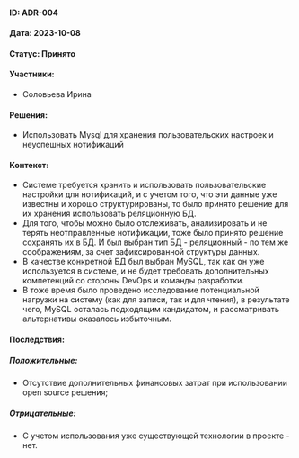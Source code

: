 #### ID: ADR-004

#### Дата: 2023-10-08

#### Статус: Принято

#### Участники:
- Соловьева Ирина

#### Решения:
- Использовать Mysql для хранения пользовательских настроек и неуспешных нотификаций

#### Контекст:
- Системе требуется хранить и использовать пользовательские настройки для нотификаций, и с учетом того, что эти данные уже известны и хорошо структурированы, то было принято решение для их хранения использовать реляционную БД.
- Для того, чтобы можно было отслеживать, анализировать и не терять неотправленные нотификации, тоже было принято решение сохранять их в БД. И был выбран тип БД - реляционный - по тем же соображениям, за счет зафиксированной структуры данных.
- В качестве конкретной БД был выбран MySQL, так как он уже используется в системе, и не будет требовать дополнительных компетенций со стороны DevOps и команды разработки.
- В тоже время было проведено исследование потенциальной нагрузки на систему (как для записи, так и для чтения), в результате чего, MySQL осталась подходящим кандидатом, и рассматривать альтернативы оказалось избыточным.
#### Последствия:

##### Положительные:
* Отсутствие дополнительных финансовых затрат при использовании open source решения;

##### Отрицательные:
 - С учетом использования уже существующей технологии в проекте - нет.